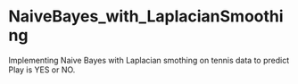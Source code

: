 # NaiveBayes_with_LaplacianSmoothing
Implementing Naive Bayes with Laplacian smothing on tennis data to predict Play is YES or NO.
